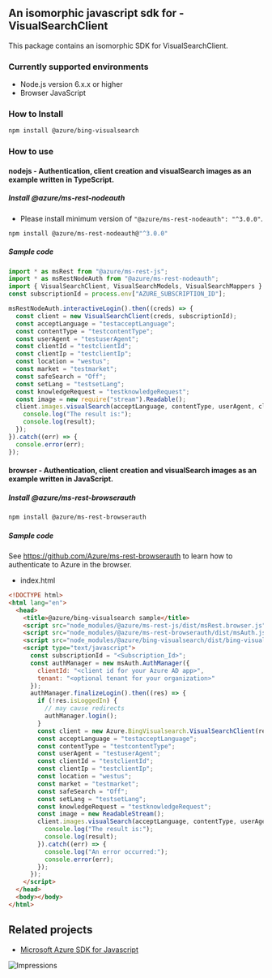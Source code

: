 ## An isomorphic javascript sdk for - VisualSearchClient

This package contains an isomorphic SDK for VisualSearchClient.

### Currently supported environments

- Node.js version 6.x.x or higher
- Browser JavaScript

### How to Install

```bash
npm install @azure/bing-visualsearch
```

### How to use

#### nodejs - Authentication, client creation and visualSearch images as an example written in TypeScript.

##### Install @azure/ms-rest-nodeauth

- Please install minimum version of `"@azure/ms-rest-nodeauth": "^3.0.0"`.
```bash
npm install @azure/ms-rest-nodeauth@"^3.0.0"
```

##### Sample code

```typescript
import * as msRest from "@azure/ms-rest-js";
import * as msRestNodeAuth from "@azure/ms-rest-nodeauth";
import { VisualSearchClient, VisualSearchModels, VisualSearchMappers } from "@azure/bing-visualsearch";
const subscriptionId = process.env["AZURE_SUBSCRIPTION_ID"];

msRestNodeAuth.interactiveLogin().then((creds) => {
  const client = new VisualSearchClient(creds, subscriptionId);
  const acceptLanguage = "testacceptLanguage";
  const contentType = "testcontentType";
  const userAgent = "testuserAgent";
  const clientId = "testclientId";
  const clientIp = "testclientIp";
  const location = "westus";
  const market = "testmarket";
  const safeSearch = "Off";
  const setLang = "testsetLang";
  const knowledgeRequest = "testknowledgeRequest";
  const image = new require("stream").Readable();
  client.images.visualSearch(acceptLanguage, contentType, userAgent, clientId, clientIp, location, market, safeSearch, setLang, knowledgeRequest, image).then((result) => {
    console.log("The result is:");
    console.log(result);
  });
}).catch((err) => {
  console.error(err);
});
```

#### browser - Authentication, client creation and visualSearch images as an example written in JavaScript.

##### Install @azure/ms-rest-browserauth

```bash
npm install @azure/ms-rest-browserauth
```

##### Sample code

See https://github.com/Azure/ms-rest-browserauth to learn how to authenticate to Azure in the browser.

- index.html
```html
<!DOCTYPE html>
<html lang="en">
  <head>
    <title>@azure/bing-visualsearch sample</title>
    <script src="node_modules/@azure/ms-rest-js/dist/msRest.browser.js"></script>
    <script src="node_modules/@azure/ms-rest-browserauth/dist/msAuth.js"></script>
    <script src="node_modules/@azure/bing-visualsearch/dist/bing-visualsearch.js"></script>
    <script type="text/javascript">
      const subscriptionId = "<Subscription_Id>";
      const authManager = new msAuth.AuthManager({
        clientId: "<client id for your Azure AD app>",
        tenant: "<optional tenant for your organization>"
      });
      authManager.finalizeLogin().then((res) => {
        if (!res.isLoggedIn) {
          // may cause redirects
          authManager.login();
        }
        const client = new Azure.BingVisualsearch.VisualSearchClient(res.creds, subscriptionId);
        const acceptLanguage = "testacceptLanguage";
        const contentType = "testcontentType";
        const userAgent = "testuserAgent";
        const clientId = "testclientId";
        const clientIp = "testclientIp";
        const location = "westus";
        const market = "testmarket";
        const safeSearch = "Off";
        const setLang = "testsetLang";
        const knowledgeRequest = "testknowledgeRequest";
        const image = new ReadableStream();
        client.images.visualSearch(acceptLanguage, contentType, userAgent, clientId, clientIp, location, market, safeSearch, setLang, knowledgeRequest, image).then((result) => {
          console.log("The result is:");
          console.log(result);
        }).catch((err) => {
          console.log("An error occurred:");
          console.error(err);
        });
      });
    </script>
  </head>
  <body></body>
</html>
```

## Related projects

- [Microsoft Azure SDK for Javascript](https://github.com/Azure/azure-sdk-for-js)

![Impressions](https://azure-sdk-impressions.azurewebsites.net/api/impressions/azure-sdk-for-js/sdk/bing/bing-visualsearch/README.png)
